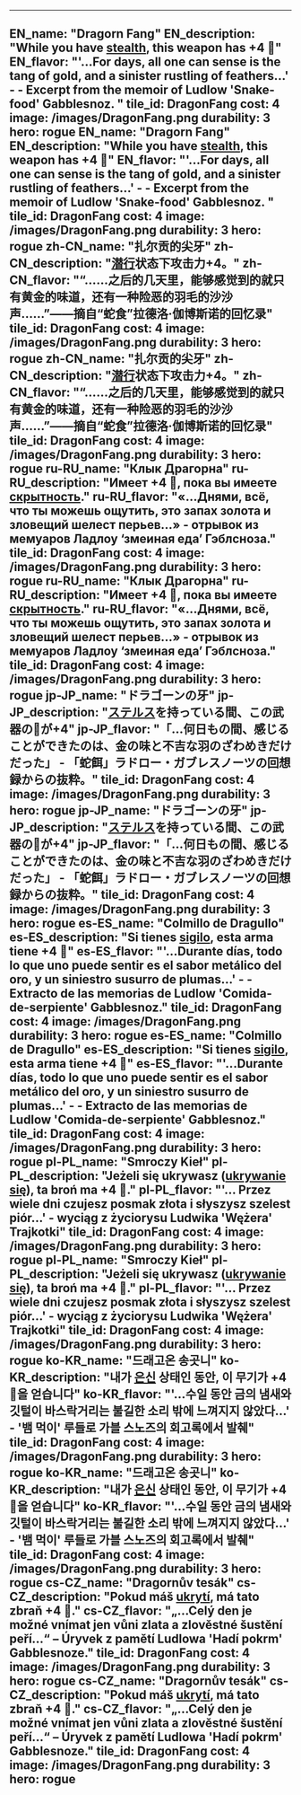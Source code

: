 ---

EN_name: "Dragorn Fang"
EN_description: "While you have <u>stealth</u>, this weapon has +4 🔸"
EN_flavor: "'...For days, all one can sense is the tang of gold, and a sinister rustling of feathers...' -  - Excerpt from the memoir of Ludlow 'Snake-food' Gabblesnoz. "
tile_id: DragonFang
cost: 4
image: /images/DragonFang.png
durability: 3
hero: rogue
EN_name: "Dragorn Fang"
EN_description: "While you have <u>stealth</u>, this weapon has +4 🔸"
EN_flavor: "'...For days, all one can sense is the tang of gold, and a sinister rustling of feathers...' -  - Excerpt from the memoir of Ludlow 'Snake-food' Gabblesnoz. "
tile_id: DragonFang
cost: 4
image: /images/DragonFang.png
durability: 3
hero: rogue
zh-CN_name: "扎尔贡的尖牙"
zh-CN_description: "<u>潜行</u>状态下攻击力+4。"
zh-CN_flavor: "“……之后的几天里，能够感觉到的就只有黄金的味道，还有一种险恶的羽毛的沙沙声……”——摘自“蛇食”拉德洛·伽博斯诺的回忆录"
tile_id: DragonFang
cost: 4
image: /images/DragonFang.png
durability: 3
hero: rogue
zh-CN_name: "扎尔贡的尖牙"
zh-CN_description: "<u>潜行</u>状态下攻击力+4。"
zh-CN_flavor: "“……之后的几天里，能够感觉到的就只有黄金的味道，还有一种险恶的羽毛的沙沙声……”——摘自“蛇食”拉德洛·伽博斯诺的回忆录"
tile_id: DragonFang
cost: 4
image: /images/DragonFang.png
durability: 3
hero: rogue
ru-RU_name: "Клык Драгорна"
ru-RU_description: "Имеет +4 🔸, пока вы имеете <u>скрытность</u>."
ru-RU_flavor: "«...Днями, всё, что ты можешь ощутить, это запах золота и зловещий шелест перьев...» - отрывок из мемуаров Ладлоу ‘змеиная еда’ Гэблсноза."
tile_id: DragonFang
cost: 4
image: /images/DragonFang.png
durability: 3
hero: rogue
ru-RU_name: "Клык Драгорна"
ru-RU_description: "Имеет +4 🔸, пока вы имеете <u>скрытность</u>."
ru-RU_flavor: "«...Днями, всё, что ты можешь ощутить, это запах золота и зловещий шелест перьев...» - отрывок из мемуаров Ладлоу ‘змеиная еда’ Гэблсноза."
tile_id: DragonFang
cost: 4
image: /images/DragonFang.png
durability: 3
hero: rogue
jp-JP_name: "ドラゴーンの牙"
jp-JP_description: "<u>ステルス</u>を持っている間、この武器の🔸が+4"
jp-JP_flavor: "「…何日もの間、感じることができたのは、金の味と不吉な羽のざわめきだけだった」 - 「蛇餌」ラドロー・ガブレスノーツの回想録からの抜粋。"
tile_id: DragonFang
cost: 4
image: /images/DragonFang.png
durability: 3
hero: rogue
jp-JP_name: "ドラゴーンの牙"
jp-JP_description: "<u>ステルス</u>を持っている間、この武器の🔸が+4"
jp-JP_flavor: "「…何日もの間、感じることができたのは、金の味と不吉な羽のざわめきだけだった」 - 「蛇餌」ラドロー・ガブレスノーツの回想録からの抜粋。"
tile_id: DragonFang
cost: 4
image: /images/DragonFang.png
durability: 3
hero: rogue
es-ES_name: "Colmillo de Dragullo"
es-ES_description: "Si tienes <u>sigilo</u>, esta arma tiene +4 🔸"
es-ES_flavor: "'...Durante días, todo lo que uno puede sentir es el sabor metálico del oro, y un siniestro susurro de plumas...' -  - Extracto de las memorias de Ludlow 'Comida-de-serpiente' Gabblesnoz."
tile_id: DragonFang
cost: 4
image: /images/DragonFang.png
durability: 3
hero: rogue
es-ES_name: "Colmillo de Dragullo"
es-ES_description: "Si tienes <u>sigilo</u>, esta arma tiene +4 🔸"
es-ES_flavor: "'...Durante días, todo lo que uno puede sentir es el sabor metálico del oro, y un siniestro susurro de plumas...' -  - Extracto de las memorias de Ludlow 'Comida-de-serpiente' Gabblesnoz."
tile_id: DragonFang
cost: 4
image: /images/DragonFang.png
durability: 3
hero: rogue
pl-PL_name: "Smroczy Kieł"
pl-PL_description: "Jeżeli się ukrywasz (<u>ukrywanie się</u>), ta broń ma +4 🔸."
pl-PL_flavor: "'... Przez wiele dni czujesz posmak złota i słyszysz szelest piór...' - wyciąg z życiorysu Ludwika 'Wężera' Trajkotki"
tile_id: DragonFang
cost: 4
image: /images/DragonFang.png
durability: 3
hero: rogue
pl-PL_name: "Smroczy Kieł"
pl-PL_description: "Jeżeli się ukrywasz (<u>ukrywanie się</u>), ta broń ma +4 🔸."
pl-PL_flavor: "'... Przez wiele dni czujesz posmak złota i słyszysz szelest piór...' - wyciąg z życiorysu Ludwika 'Wężera' Trajkotki"
tile_id: DragonFang
cost: 4
image: /images/DragonFang.png
durability: 3
hero: rogue
ko-KR_name: "드래고온 송곳니"
ko-KR_description: "내가 <u>은신</u> 상태인 동안, 이 무기가 +4 🔸을 얻습니다"
ko-KR_flavor: "'...수일 동안 금의 냄새와 깃털이 바스락거리는 불길한 소리 밖에 느껴지지 않았다...' - '뱀 먹이' 루들로 가블 스노즈의 회고록에서 발췌"
tile_id: DragonFang
cost: 4
image: /images/DragonFang.png
durability: 3
hero: rogue
ko-KR_name: "드래고온 송곳니"
ko-KR_description: "내가 <u>은신</u> 상태인 동안, 이 무기가 +4 🔸을 얻습니다"
ko-KR_flavor: "'...수일 동안 금의 냄새와 깃털이 바스락거리는 불길한 소리 밖에 느껴지지 않았다...' - '뱀 먹이' 루들로 가블 스노즈의 회고록에서 발췌"
tile_id: DragonFang
cost: 4
image: /images/DragonFang.png
durability: 3
hero: rogue
cs-CZ_name: "Dragornův tesák"
cs-CZ_description: "Pokud máš <u>ukrytí</u>, má tato zbraň +4 🔸."
cs-CZ_flavor: "„...Celý den je možné vnímat jen vůni zlata a zlověstné šustění peří...“ – Úryvek z pamětí Ludlowa 'Hadí pokrm' Gabblesnoze."
tile_id: DragonFang
cost: 4
image: /images/DragonFang.png
durability: 3
hero: rogue
cs-CZ_name: "Dragornův tesák"
cs-CZ_description: "Pokud máš <u>ukrytí</u>, má tato zbraň +4 🔸."
cs-CZ_flavor: "„...Celý den je možné vnímat jen vůni zlata a zlověstné šustění peří...“ – Úryvek z pamětí Ludlowa 'Hadí pokrm' Gabblesnoze."
tile_id: DragonFang
cost: 4
image: /images/DragonFang.png
durability: 3
hero: rogue
---